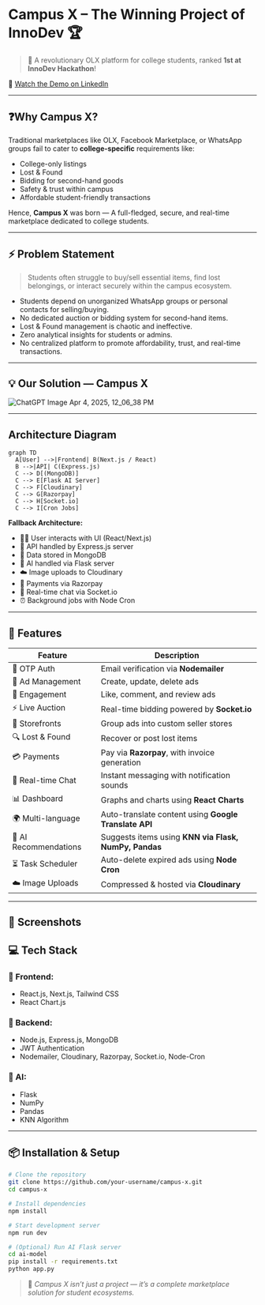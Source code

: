 #  Campus X – The Winning Project of InnoDev 🏆

> 🚀 A revolutionary OLX platform for college students, ranked **1st at InnoDev Hackathon**!

🎥 [Watch the Demo on LinkedIn](https://www.linkedin.com/posts/ayush-tiwari-84a823281_campus-x-the-winning-project-of-innodev-activity-7263876541317603328-2cGr/)

---
## ❓Why Campus X?

Traditional marketplaces like OLX, Facebook Marketplace, or WhatsApp groups fail to cater to **college-specific** requirements like:

- College-only listings
- Lost & Found
- Bidding for second-hand goods
- Safety & trust within campus
- Affordable student-friendly transactions

Hence, **Campus X** was born — A full-fledged, secure, and real-time marketplace dedicated to college students.

---

## ⚡ Problem Statement

> Students often struggle to buy/sell essential items, find lost belongings, or interact securely within the campus ecosystem.

- Students depend on unorganized WhatsApp groups or personal contacts for selling/buying.
- No dedicated auction or bidding system for second-hand items.
- Lost & Found management is chaotic and ineffective.
- Zero analytical insights for students or admins.
- No centralized platform to promote affordability, trust, and real-time transactions.

---

## 💡 Our Solution — Campus X
![ChatGPT Image Apr 4, 2025, 12_06_38 PM](https://github.com/user-attachments/assets/92fdd803-3769-4590-92a8-a36272929e2f)

---


##  Architecture Diagram


```mermaid
graph TD
  A[User] -->|Frontend| B(Next.js / React)
  B -->|API| C(Express.js)
  C --> D[(MongoDB)]
  C --> E[Flask AI Server]
  C --> F[Cloudinary]
  C --> G[Razorpay]
  C --> H[Socket.io]
  C --> I[Cron Jobs]

````
**Fallback Architecture:**

- 👩‍💻 User interacts with UI (React/Next.js)
- 🧠 API handled by Express.js server
- 🧾 Data stored in MongoDB
- 🤖 AI handled via Flask server
- ☁️ Image uploads to Cloudinary
- 💸 Payments via Razorpay
- 💬 Real-time chat via Socket.io
- ⏰ Background jobs with Node Cron

---

## 🚀 Features

| Feature                | Description                                                                 |
|------------------------|-----------------------------------------------------------------------------|
| 🔐 OTP Auth            | Email verification via **Nodemailer**                                       |
| 📢 Ad Management       | Create, update, delete ads                                                  |
| 💬 Engagement          | Like, comment, and review ads                                               |
| ⚡ Live Auction        | Real-time bidding powered by **Socket.io**                                  |
| 🏪 Storefronts         | Group ads into custom seller stores                                         |
| 🔍 Lost & Found        | Recover or post lost items                                                  |
| 💳 Payments            | Pay via **Razorpay**, with invoice generation                               |
| 📨 Real-time Chat      | Instant messaging with notification sounds                                  |
| 📊 Dashboard           | Graphs and charts using **React Charts**                                    |
| 🌍 Multi-language      | Auto-translate content using **Google Translate API**                       |
| 🤖 AI Recommendations | Suggests items using **KNN via Flask, NumPy, Pandas**                        |
| ⏳ Task Scheduler       | Auto-delete expired ads using **Node Cron**                                 |
| ☁️ Image Uploads       | Compressed & hosted via **Cloudinary**                                      |

---

## 📸 Screenshots


## 💻 Tech Stack

### 🎨 Frontend:
- React.js, Next.js, Tailwind CSS  
- React Chart.js

### 🔧 Backend:
- Node.js, Express.js, MongoDB  
- JWT Authentication  
- Nodemailer, Cloudinary, Razorpay, Socket.io, Node-Cron

### 🧠 AI:
- Flask  
- NumPy  
- Pandas  
- KNN Algorithm

---

## 📦 Installation & Setup

```bash
# Clone the repository
git clone https://github.com/your-username/campus-x.git
cd campus-x

# Install dependencies
npm install

# Start development server
npm run dev

# (Optional) Run AI Flask server
cd ai-model
pip install -r requirements.txt
python app.py
```



> 🚀 *Campus X isn’t just a project — it’s a complete marketplace solution for student ecosystems.*  




